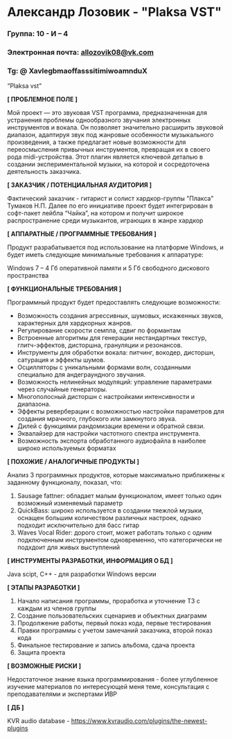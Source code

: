 # Александр Лозовик - "Plaksa VST"

### Группа: 10 - И – 4

### Электронная почта: allozovik08@vk.com

### Tg: @ XavlegbmaoffasssitimiwoamnduX

“Plaksa vst”

**[ ПРОБЛЕМНОЕ ПОЛЕ ]**

Мой проект — это звуковая VST программа, предназначенная для устранения проблемы однообразного звучания электронных инструментов и вокала. Он позволяет значительно расширить звуковой диапазон, адаптируя звук под жанровые особенности музыкального произведения, а также предлагает новые возможности для переосмысления привычных инструментов, превращая их в своего рода midi-устройства. Этот плагин является ключевой деталью в создании экспериментальной музыки, на которой и сосредоточена деятельность заказчика.

**[ ЗАКАЗЧИК / ПОТЕНЦИАЛЬНАЯ АУДИТОРИЯ ]**

Фактический заказчик - гитарист и солист хардкор-группы "Плакса" Тумаков Н.П. Далее по его инициативе проект будет интегрирован в софт-пакет лейбла “Чайка”, на котором и получит широкое распространение среди музыкантов, играющих в жанре хардкор
 
**[ АППАРАТНЫЕ / ПРОГРАММНЫЕ ТРЕБОВАНИЯ ]**

Продукт разрабатывается под использование на платформе Windows, и будет иметь следующие минимальные требования к аппаратуре:

Windows 7 – 4 Гб оперативной памяти и 5 Гб свободного дискового пространства

**[ ФУНКЦИОНАЛЬНЫЕ ТРЕБОВАНИЯ ]**

Программный продукт будет предоставлять следующие возможности:
* Возможность создания агрессивных, шумовых, искаженных звуков, характерных для хардкорных жанров.
*	Регулирование скорости семпла, сдвиг по формантам 
* Встроенные алгоритмы для генерации нестандартных текстур, глитч-эффектов, дисторшна, грануляции и резонансов.
*	Инструменты для обработки вокала: питчинг, вокодер, дисторшн, сатурация и эффекты шумов.
* Осцилляторы с уникальными формами волн, созданными специально для андеграундного звучания.
* Возможность нелинейных модуляций: управление параметрами через случайные генераторы.
*	Многополосный дисторшн с настройками интенсивности и диапазона.
* Эффекты реверберации с возможностью настройки параметров для создания мрачного, глубокого или замкнутого звука.
* Дилей с функциями рандомизации времени и обратной связи.
* Эквалайзер для настройки частотного спектра инструмента.
* Возможность экспорта обработанного аудиофайла в наиболее широко используемых форматах 

 **[ ПОХОЖИЕ / АНАЛОГИЧНЫЕ ПРОДУКТЫ ]**

Анализ 3 программных продуктов, которые максимально приближены к заданному функционалу, показал, что:

1) Sausage fattner: обладает малым функционалом, имеет только один возможный изменяемый параметр
2) QuickBass: широко используется в создании тяежлой музыки, оснащен большим количеством различных настроек, однако подходит исключительно для басс гитар
3) Waves Vocal Rider: дорого стоит, может работать только с одним подключенным инструментом одновременно, что категорически не подхдоит для живых выступлений


**[ ИНСТРУМЕНТЫ РАЗРАБОТКИ, ИНФОРМАЦИЯ О БД ]**

Java scipt, C++ - для разработки Windows версии

**[ ЭТАПЫ РАЗРАБОТКИ ]**

1) Начало написания программы, проработка и уточнение ТЗ с каждым из членов группы 
2) Создание пользовательских сценариев и объектных диаграмм 
3) Продолжение работы, первый показ кода, первые тестирования 
4) Правки программы с учетом замечаний заказчика, второй показ кода 
5) Финальное тестирование и запись альбома, сдача проекта 
6) Защита проекта

**[ ВОЗМОЖНЫЕ РИСКИ ]**

Недостаточное знание языка программирования - более углубленное изучение материалов по интересующей меня теме, консультация с преподавателями и экспертами ИВР

**[ ДБ ]**

KVR audio database - https://www.kvraudio.com/plugins/the-newest-plugins
